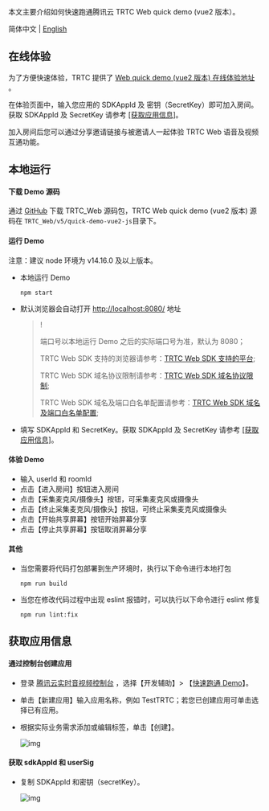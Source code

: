 本文主要介绍如何快速跑通腾讯云 TRTC Web quick demo (vue2 版本）。

简体中文 | [English](./README.md)

## 在线体验

为了方便快速体验，TRTC 提供了 [Web quick demo (vue2 版本) 在线体验地址](https://web.sdk.qcloud.com/trtc/webrtc/v5/demo/quick-demo-js/index.html) 。

在体验页面中，输入您应用的 SDKAppId 及 密钥（SecretKey）即可加入房间。获取 SDKAppId 及 SecretKey 请参考 <a href="#getAppInfo">[获取应用信息]</a>。

加入房间后您可以通过分享邀请链接与被邀请人一起体验 TRTC Web 语音及视频互通功能。

## 本地运行

#### 下载 Demo 源码

通过 [GitHub](https://github.com/LiteAVSDK/TRTC_Web/v5) 下载 TRTC_Web 源码包，TRTC Web quick demo (vue2 版本) 源码在 `TRTC_Web/v5/quick-demo-vue2-js`目录下。

#### 运行 Demo

注意：建议 node 环境为 v14.16.0 及以上版本。

- 本地运行 Demo

  ```shell
  npm start
  ```

- 默认浏览器会自动打开 [http://localhost:8080/](http://localhost:8080/) 地址

  > !
  >
  > 端口号以本地运行 Demo 之后的实际端口号为准，默认为 8080；
  >
  > TRTC Web SDK 支持的浏览器请参考：[TRTC Web SDK 支持的平台](https://cloud.tencent.com/document/product/647/17249#.E6.94.AF.E6.8C.81.E7.9A.84.E5.B9.B3.E5.8F.B0);
  >
  > TRTC Web SDK 域名协议限制请参考：[TRTC Web SDK 域名协议限制](https://cloud.tencent.com/document/product/647/17249#url-.E5.9F.9F.E5.90.8D.E5.8D.8F.E8.AE.AE.E9.99.90.E5.88.B6);
  >
  > TRTC Web SDK 域名及端口白名单配置请参考：[TRTC Web SDK 域名及端口白名单配置](https://cloud.tencent.com/document/product/647/34399#webrtc-.E9.9C.80.E8.A6.81.E9.85.8D.E7.BD.AE.E5.93.AA.E4.BA.9B.E7.AB.AF.E5.8F.A3.E6.88.96.E5.9F.9F.E5.90.8D.E4.B8.BA.E7.99.BD.E5.90.8D.E5.8D.95.EF.BC.9F);

+ 填写 SDKAppId 和 SecretKey。获取 SDKAppId 及 SecretKey 请参考 <a href="#getAppInfo">[获取应用信息]</a>。

#### 体验 Demo

- 输入 userId 和 roomId
- 点击【进入房间】按钮进入房间
- 点击【采集麦克风/摄像头】按钮，可采集麦克风或摄像头
- 点击【终止采集麦克风/摄像头】按钮，可终止采集麦克风或摄像头
- 点击【开始共享屏幕】按钮开始屏幕分享
- 点击【停止共享屏幕】按钮取消屏幕分享

#### 其他

- 当您需要将代码打包部署到生产环境时，执行以下命令进行本地打包

  ```shell
  npm run build
  ```

- 当您在修改代码过程中出现 eslint 报错时，可以执行以下命令进行 eslint 修复

  ```shell
  npm run lint:fix
  ```

<span id="getAppInfo"></span>

## 获取应用信息

#### 通过控制台创建应用

- 登录 [腾讯云实时音视频控制台](https://console.cloud.tencent.com/trtc) ，选择【开发辅助】> 【[快速跑通 Demo](https://console.cloud.tencent.com/trtc/quickstart)】。

- 单击【新建应用】输入应用名称，例如 TestTRTC；若您已创建应用可单击选择已有应用。

- 根据实际业务需求添加或编辑标签，单击【创建】。

  ![img](https://qcloudimg.tencent-cloud.cn/raw/7a75d25ff107b1bcc32fa67db9348442.png)

#### 获取 sdkAppId 和 userSig

- 复制 SDKAppId 和密钥（secretKey）。

  ![img](https://qcloudimg.tencent-cloud.cn/raw/fae7429a873a5d42df3f9dd701db2685.png)

